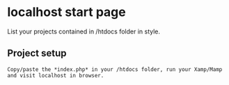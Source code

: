 # localhost start page

List your projects contained in /htdocs folder in style.

## Project setup
```
Copy/paste the *index.php* in your /htdocs folder, run your Xamp/Mamp and visit localhost in browser.
```